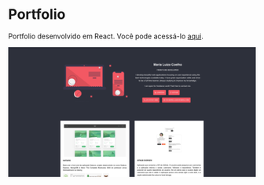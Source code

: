 # Portfolio

Portfolio desenvolvido em React. Você pode acessá-lo [aqui](https://comarialuiza.netlify.app/).

![](/public/images/portfolio.png)
